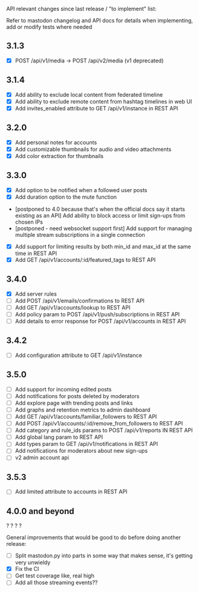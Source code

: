 API relevant changes since last release / "to implement" list:

Refer to mastodon changelog and API docs for details when implementing, add or modify tests where needed

3.1.3
-----
* [x] POST /api/v1/media → POST /api/v2/media (v1 deprecated)

3.1.4
-----
* [x] Add ability to exclude local content from federated timeline
* [x] Add ability to exclude remote content from hashtag timelines in web UI
* [x] Add invites_enabled attribute to GET /api/v1/instance in REST API

3.2.0
-----
* [x] Add personal notes for accounts
* [x] Add customizable thumbnails for audio and video attachments
* [x] Add color extraction for thumbnails

3.3.0
-----
* [x] Add option to be notified when a followed user posts
* [x] Add duration option to the mute function
* [postponed to 4.0 because that's when the official docs say it starts existing as an API] Add ability to block access or limit sign-ups from chosen IPs
* [postponed - need websocket support first] Add support for managing multiple stream subscriptions in a single connection
* [x] Add support for limiting results by both min_id and max_id at the same time in REST API
* [x] Add GET /api/v1/accounts/:id/featured_tags to REST API

3.4.0
-----
* [x] Add server rules
* [ ] Add POST /api/v1/emails/confirmations to REST API
* [ ] Add GET /api/v1/accounts/lookup to REST API
* [ ] Add policy param to POST /api/v1/push/subscriptions in REST API
* [ ] Add details to error response for POST /api/v1/accounts in REST API

3.4.2
-----
* [ ] Add configuration attribute to GET /api/v1/instance

3.5.0
-----
* [ ] Add support for incoming edited posts
* [ ] Add notifications for posts deleted by moderators
* [ ] Add explore page with trending posts and links
* [ ] Add graphs and retention metrics to admin dashboard
* [ ] Add GET /api/v1/accounts/familiar_followers to REST API
* [ ] Add POST /api/v1/accounts/:id/remove_from_followers to REST API
* [ ] Add category and rule_ids params to POST /api/v1/reports IN REST API
* [ ] Add global lang param to REST API
* [ ] Add types param to GET /api/v1/notifications in REST API
* [ ] Add notifications for moderators about new sign-ups
* [ ] v2 admin account api

3.5.3
-----
* [ ] Add limited attribute to accounts in REST API

4.0.0 and beyond
----------------
? ? ? ?

General improvements that would be good to do before doing another release:
* [ ] Split mastodon.py into parts in some way that makes sense, it's getting very unwieldy
* [x] Fix the CI
* [ ] Get test coverage like, real high
* [ ] Add all those streaming events??
